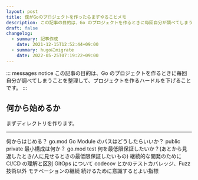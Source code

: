 ```yaml
---
layout: post
title: 僕がGoのプロジェクトを作ったらまずやることメモ
description: この記事の目的は、Go のプロジェクトを作るときに毎回自分が調べてしまうことを整理して、プロジェクトを作るハードルを下げることです。
draft: false
changelog:
  - summary: 記事作成
    date: 2021-12-15T12:52:44+09:00
  - summary: hugoにmigrate
    date: 2022-05-25T07:19:22+09:00
---
```


::: messages notice
この記事の目的は、Go のプロジェクトを作るときに毎回自分が調べてしまうことを整理して、プロジェクトを作るハードルを下げることです。
:::

## 何から始めるか

まずディレクトリを作ります。

---

何からはじめる？
go.mod Go Module のパスはどうしたらいいか？
public
private
最小構成は何か？
go.mod
test
何を最低限保証したいか？(あとから見返したとき/人に見せるときの最低限保証したいもの)
継続的な開発のために
CI/CD の理解と区別
GitOps について
codecov とかのテストカバレッジ、Fuzz
技術以外
モチベーションの継続
続けるために意識するとよい指標
